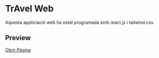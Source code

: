 # TrAvel Web

Aquesta appliciació web ha estat programada amb react.js i tailwind.css.

## Preview

[Obrir Pàgina](https://vercel.com/al3x-uoc/travel-web/2RiPY6BcvAd2raYN7NnSXFZawRkN)


